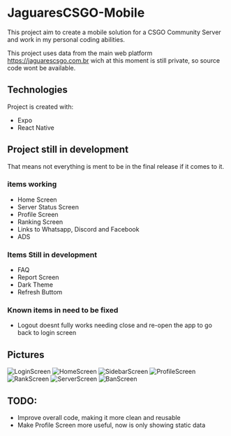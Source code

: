 # JaguaresCSGO-Mobile
This project aim to create a mobile solution for a CSGO Community Server and work in my personal coding abilities.

This project uses data from the main web platform https://jaguarescsgo.com.br wich at this moment is still private, so source code wont be available.

## Technologies
Project is created with:
- Expo
- React Native

## Project still in development

That means not everything is ment to be in the final release if it comes to it.

### items working

- Home Screen
- Server Status Screen
- Profile Screen
- Ranking Screen
- Links to Whatsapp, Discord and Facebook
- ADS

### Items Still in development

- FAQ
- Report Screen
- Dark Theme
- Refresh Buttom
  
### Known items in need to be fixed

- Logout doesnt fully works needing close and re-open the app to go back to login screen

## Pictures

![LoginScreen](https://user-images.githubusercontent.com/43145168/124366445-594cb780-dc26-11eb-82fc-b155cc863fc6.JPG)
![HomeScreen](https://user-images.githubusercontent.com/43145168/124366444-58b42100-dc26-11eb-92fd-309f9925bad6.JPG)
![SidebarScreen](https://user-images.githubusercontent.com/43145168/124366449-59e54e00-dc26-11eb-9fd2-679f6be82787.JPG)
![ProfileScreen](https://user-images.githubusercontent.com/43145168/124366446-594cb780-dc26-11eb-9627-dbc2321ebe76.JPG)
![RankScreen](https://user-images.githubusercontent.com/43145168/124366447-59e54e00-dc26-11eb-9c63-7e824ae91036.JPG)
![ServerScreen](https://user-images.githubusercontent.com/43145168/124366540-eee84700-dc26-11eb-9839-922e15cd1376.JPG)
![BanScreen](https://user-images.githubusercontent.com/43145168/124366439-5356d680-dc26-11eb-83e0-ad34c21ff261.JPG)



## TODO:

- Improve overall code, making it more clean and reusable
- Make Profile Screen more useful, now is only showing static data
  
